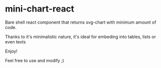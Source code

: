 # mini-chart-react

Bare shell react component that returns svg-chart with minimum amount of code.

Thanks to it's minimalistic nature, it's ideal for embeding into tables, lists or even texts

Enjoy!

Feel free to use and modify ;)
